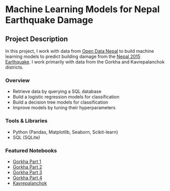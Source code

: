 # Machine Learning Models for Nepal Earthquake Damage

## Project Description
In this project, I work with data from [Open Data Nepal](https://opendatanepal.com) to build machine learning models to predict building damage from the [Nepal 2015 Earthquake](https://en.wikipedia.org/wiki/April_2015_Nepal_earthquake). I work primarily with data from the Gorkha and Kavrepalanchok districts.

### Overview
* Retrieve data by querying a SQL database
* Build a logistic regression models for classification
* Build a decision tree models for classification
* Improve models by tuning their hyperparameters

### Tools & Libraries
* Python (Pandas, Matplotlib, Seaborn, Scikit-learn)
* SQL (SQLite)

### Featured Notebooks
* [Gorkha Part 1](https://dpghazi-wqu-ds.s3.amazonaws.com/wrangling-data-with-sql.html)
* [Gorkha Part 2](https://dpghazi-wqu-ds.s3.amazonaws.com/predicting-damage-with-logistic-regression.html)
* [Gorkha Part 3](https://dpghazi-wqu-ds.s3.amazonaws.com/predicting-damage-with-decision-trees.html)
* [Gorkha Part 4](https://dpghazi-wqu-ds.s3.amazonaws.com/gradient-boosting.html)
* [Kavrepalanchok](https://dpghazi-wqu-ds.s3.amazonaws.com/earthquake-damage-in-kavrepalanchok.html)
